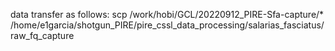data transfer  as follows:
scp /work/hobi/GCL/20220912_PIRE-Sfa-capture/* /home/e1garcia/shotgun_PIRE/pire_cssl_data_processing/salarias_fasciatus/raw_fq_capture








